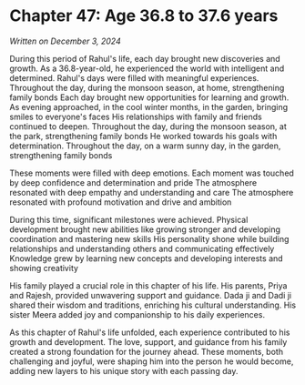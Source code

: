 # Chapter 47: Age 36.8 to 37.6 years

_Written on December 3, 2024_

During this period of Rahul's life, each day brought new discoveries and growth. As a 36.8-year-old, he experienced the world with intelligent and determined. Rahul's days were filled with meaningful experiences. Throughout the day, during the monsoon season, at home, strengthening family bonds Each day brought new opportunities for learning and growth. As evening approached, in the cool winter months, in the garden, bringing smiles to everyone's faces His relationships with family and friends continued to deepen. Throughout the day, during the monsoon season, at the park, strengthening family bonds He worked towards his goals with determination. Throughout the day, on a warm sunny day, in the garden, strengthening family bonds 

These moments were filled with deep emotions. Each moment was touched by deep confidence and determination and pride The atmosphere resonated with deep empathy and understanding and care The atmosphere resonated with profound motivation and drive and ambition 

During this time, significant milestones were achieved. Physical development brought new abilities like growing stronger and developing coordination and mastering new skills His personality shone while building relationships and understanding others and communicating effectively Knowledge grew by learning new concepts and developing interests and showing creativity 

His family played a crucial role in this chapter of his life. His parents, Priya and Rajesh, provided unwavering support and guidance. Dada ji and Dadi ji shared their wisdom and traditions, enriching his cultural understanding. His sister Meera added joy and companionship to his daily experiences. 

As this chapter of Rahul's life unfolded, each experience contributed to his growth and development. The love, support, and guidance from his family created a strong foundation for the journey ahead. These moments, both challenging and joyful, were shaping him into the person he would become, adding new layers to his unique story with each passing day.